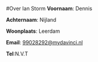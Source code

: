 #Over Ian Storm
**Voornaam**: Dennis

**Achternaam**: Nijland

**Woonplaats**: Leerdam

**Email**: [99028292@mydavinci.nl](99028292@mydavinci.nl)

**Tel**:N.V.T

